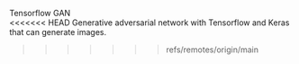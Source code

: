 Tensorflow GAN<br>
<<<<<<< HEAD
Generative adversarial network with Tensorflow and Keras that can generate images.<br>


>>>>>>> refs/remotes/origin/main


